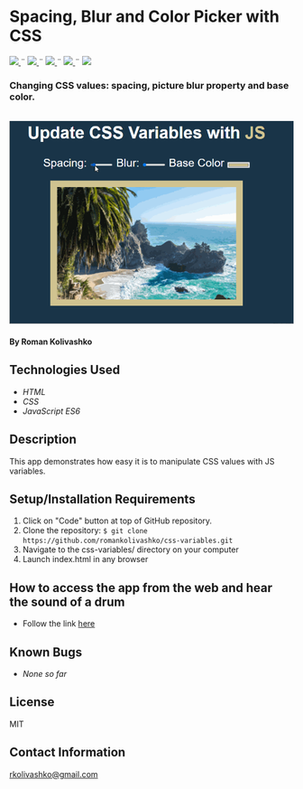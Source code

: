 # Spacing, Blur and Color Picker with CSS

<html>
<!-- Project Shields -->
    <p align="left">
        <a href="https://github.com/romankolivashko/css-variables">
            <img src="https://img.shields.io/github/repo-size/romankolivashko/css-variables?style=plastic">
        </a>
		  ¨
        <a href="https://github.com/romankolivashko/css-variables/commits/main">
            <img src="https://img.shields.io/github/last-commit/romankolivashko/css-variables?color=yellow&style=plastic">
        </a>
        ¨
        <a href="https://github.com/romankolivashko/css-variables/stargazers">
            <img src="https://img.shields.io/github/stars/romankolivashko/css-variables?color=yellow&style=plastic">
        </a>
        ¨
        <a href="https://github.com/romankolivashko/css-variables/issues">
           <img src="https://img.shields.io/github/issues/romankolivashko/css-variables?color=yellow&style=plastic">
        </a>
        ¨
        <a href="https://linkedin.com/in/rkolivashko">
            <img src="https://img.shields.io/badge/-LinkedIn-black.svg?style=plastic&logo=linkedin&colorB=2867B2">
        </a>
    </p> 
</html>

### Changing CSS values: spacing, picture blur property and base color.

\
![](./assets/css_variables.gif)

#### By Roman Kolivashko

## Technologies Used

* _HTML_
* _CSS_
* _JavaScript ES6_

## Description
This app demonstrates how easy it is to manipulate CSS values with JS variables. 

## Setup/Installation Requirements

1. Click on "Code" button at top of GitHub repository. 
2. Clone the repository: `$ git clone https://github.com/romankolivashko/css-variables.git`
3. Navigate to the css-variables/ directory on your computer
4. Launch index.html in any browser 

## How to access the app from the web and hear the sound of a drum
* Follow the link [here](https://ecstatic-mccarthy-d22692.netlify.app/)
## Known Bugs

* _None so far_

## License
MIT
## Contact Information
rkolivashko@gmail.com